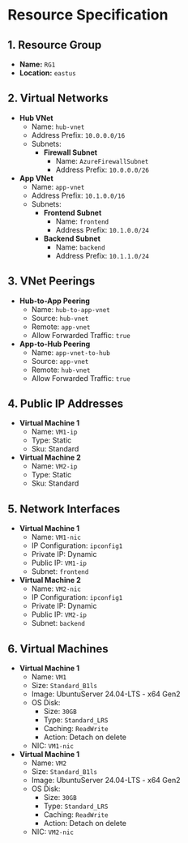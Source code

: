 # Resource Specification

## 1. Resource Group
- **Name:** <code>RG1</code>
- **Location:** <code>eastus</code>

## 2. Virtual Networks
- **Hub VNet**
  - Name: <code>hub-vnet</code>
  - Address Prefix: <code>10.0.0.0/16</code>
  - Subnets:
    - **Firewall Subnet**
      - Name: <code>AzureFirewallSubnet</code>
      - Address Prefix: <code>10.0.0.0/26</code>
- **App VNet**
  - Name: <code>app-vnet</code>
  - Address Prefix: <code>10.1.0.0/16</code>
  - Subnets:
    - **Frontend Subnet**
      - Name: <code>frontend</code>
      - Address Prefix: <code>10.1.0.0/24</code>
    - **Backend Subnet**
      - Name: <code>backend</code>
      - Address Prefix: <code>10.1.1.0/24</code>

## 3. VNet Peerings
- **Hub-to-App Peering**
  - Name: <code>hub-to-app-vnet</code>
  - Source: <code>hub-vnet</code>
  - Remote: <code>app-vnet</code>
  - Allow Forwarded Traffic: <code>true</code>
- **App-to-Hub Peering**
  - Name: <code>app-vnet-to-hub</code>
  - Source: <code>app-vnet</code>
  - Remote: <code>hub-vnet</code>
  - Allow Forwarded Traffic: <code>true</code>

## 4. Public IP Addresses
- **Virtual Machine 1**
    - Name: <code>VM1-ip</code>
    - Type: Static
    - Sku: Standard
- **Virtual Machine 2**
    - Name: <code>VM2-ip</code>
    - Type: Static
    - Sku: Standard

## 5. Network Interfaces
- **Virtual Machine 1**
    - Name: <code>VM1-nic</code>
    - IP Configuration: <code>ipconfig1</code>
    - Private IP: Dynamic
    - Public IP: <code>VM1-ip</code>
    - Subnet: <code>frontend</code>
- **Virtual Machine 2**
    - Name: <code>VM2-nic</code>
    - IP Configuration: <code>ipconfig1</code>
    - Private IP: Dynamic
    - Public IP: <code>VM2-ip</code>
    - Subnet: <code>backend</code>

## 6. Virtual Machines
- **Virtual Machine 1**
    - Name: <code>VM1</code>
    - Size: <code>Standard_B1ls</code>
    - Image: UbuntuServer 24.04-LTS - x64 Gen2
    - OS Disk: 
        - Size: <code>30GB</code>
        - Type: <code>Standard_LRS</code>
        - Caching: <code>ReadWrite</code>
        - Action: Detach on delete
    - NIC: <code>VM1-nic</code>
- **Virtual Machine 1**
    - Name: <code>VM2</code>
    - Size: <code>Standard_B1ls</code>
    - Image: UbuntuServer 24.04-LTS - x64 Gen2
    - OS Disk: 
        - Size: <code>30GB</code>
        - Type: <code>Standard_LRS</code>
        - Caching: <code>ReadWrite</code>
        - Action: Detach on delete
    - NIC: <code>VM2-nic</code>
